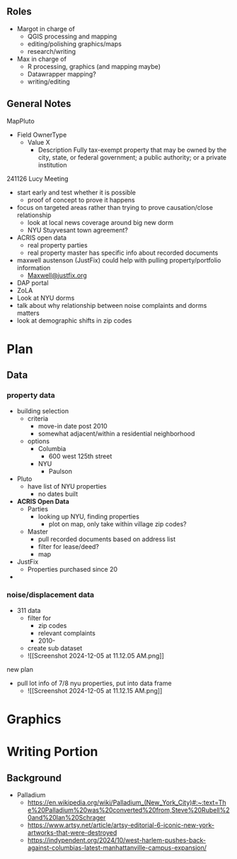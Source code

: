 ## Roles
- Margot in charge of
	- QGIS processing and mapping
	- editing/polishing graphics/maps
	- research/writing
- Max in charge of
	- R processing, graphics (and mapping maybe)
	- Datawrapper mapping?
	- writing/editing
## General Notes

MapPluto

- Field OwnerType
	- Value X
		- Description Fully tax-exempt property that may be owned by the city, state, or federal government; a public authority; or a private institution

241126 Lucy Meeting
- start early and test whether it is possible
	- proof of concept to prove it happens
- focus on targeted areas rather than trying to prove causation/close relationship
	- look at local news coverage around big new dorm
	- NYU Stuyvesant town agreement?
- ACRIS open data
	- real property parties
	- real property master has specific info about recorded documents
- maxwell austenson (JustFix) could help with pulling property/portfolio information
	- Maxwell@justfix.org
- DAP portal
- ZoLA
- Look at NYU dorms
- talk about why relationship between noise complaints and dorms matters
- look at demographic shifts in zip codes

# Plan

## Data
### property data
- building selection
	- criteria
		- move-in date post 2010
		- somewhat adjacent/within a residential neighborhood
	- options
		- Columbia
			- 600 west 125th street
		- NYU
			- Paulson
- Pluto
	- have list of NYU properties
		- no dates built
- **ACRIS Open Data**
	- Parties
		- looking up NYU, finding properties
			- plot on map, only take within village zip codes?
	- Master
		- pull recorded documents based on address list
		- filter for lease/deed?
		- map
- JustFix
	- Properties purchased since 20
- 
### noise/displacement data
- 311 data
	- filter for 
		- zip codes
		- relevant complaints
		- 2010-
	- create sub dataset
	- ![[Screenshot 2024-12-05 at 11.12.05 AM.png]]

new plan
- pull lot info of 7/8 nyu properties, put into data frame
	- ![[Screenshot 2024-12-05 at 11.12.15 AM.png]]

# Graphics

# Writing Portion
## Background
- Palladium 
	- https://en.wikipedia.org/wiki/Palladium_(New_York_City)#:~:text=The%20Palladium%20was%20converted%20from,Steve%20Rubell%20and%20Ian%20Schrager
	- https://www.artsy.net/article/artsy-editorial-6-iconic-new-york-artworks-that-were-destroyed
	- https://indypendent.org/2024/10/west-harlem-pushes-back-against-columbias-latest-manhattanville-campus-expansion/


